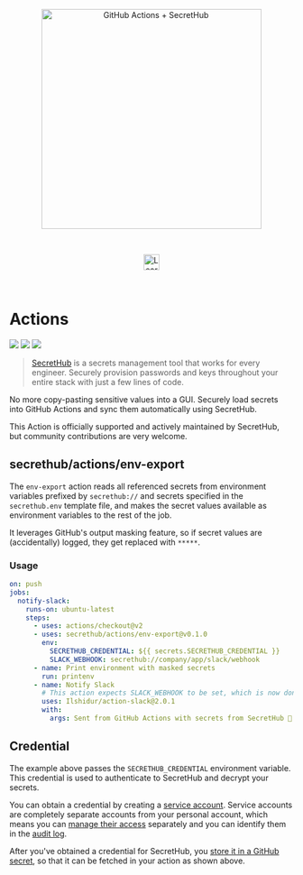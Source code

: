<p align="center">
  <img src="https://secrethub.io/img/integrations/github-actions/github-banner.png?v1" alt="GitHub Actions + SecretHub" width="390">
</p>
<br/>

<p align="center">
  <a href="https://secrethub.io/integrations/github-actions/"><img alt="Learn More" src="https://secrethub.io/img/buttons/github/learn-more.png?v2" height="28" /></a>
</p>
<br/>


# Actions

[![](https://github.com/secrethub/actions/workflows/.github/workflows/main.yml/badge.svg)](https://github.com/secrethub/actions/actions)
[![](https://img.shields.io/github/release/secrethub/actions.svg)](https://github.com/secrethub/actions/releases/latest)
[![](https://img.shields.io/badge/chat-on%20discord-7289da.svg?logo=discord)](https://discord.gg/NWmxVeb)

> [SecretHub](https://secrethub.io) is a secrets management tool that works for every engineer. Securely provision passwords and keys throughout your entire stack with just a few lines of code.

No more copy-pasting sensitive values into a GUI. Securely load secrets into GitHub Actions and sync them automatically using SecretHub.

This Action is officially supported and actively maintained by SecretHub, but community contributions are very welcome. 

## secrethub/actions/env-export

The `env-export` action reads all referenced secrets from environment variables prefixed by `secrethub://` and secrets specified in the `secrethub.env` template file, and makes the secret values available as environment variables to the rest of the job.

It leverages GitHub's output masking feature, so if secret values are (accidentally) logged, they get replaced with `*****`.

### Usage

```yml
on: push
jobs:
  notify-slack:
    runs-on: ubuntu-latest
    steps:
      - uses: actions/checkout@v2
      - uses: secrethub/actions/env-export@v0.1.0
        env:
          SECRETHUB_CREDENTIAL: ${{ secrets.SECRETHUB_CREDENTIAL }}
          SLACK_WEBHOOK: secrethub://company/app/slack/webhook
      - name: Print environment with masked secrets
        run: printenv
      - name: Notify Slack
        # This action expects SLACK_WEBHOOK to be set, which is now done automatically
        uses: Ilshidur/action-slack@2.0.1
        with:
          args: Sent from GitHub Actions with secrets from SecretHub 🔑
```

## Credential

The example above passes the `SECRETHUB_CREDENTIAL` environment variable. This credential is used to authenticate to SecretHub and decrypt your secrets.

You can obtain a credential by creating a [service account](https://secrethub.io/docs/reference/cli/service). Service accounts are completely separate accounts from your personal account, which means you can [manage their access](https://secrethub.io/docs/reference/cli/acl/) separately and you can identify them in the [audit log](https://secrethub.io/docs/reference/cli/audit/).

After you've obtained a credential for SecretHub, you [store it in a GitHub secret](https://help.github.com/en/actions/configuring-and-managing-workflows/creating-and-storing-encrypted-secrets#creating-encrypted-secrets-for-a-repository), so that it can be fetched in your action as shown above.
